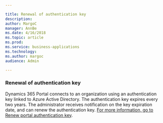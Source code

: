 ```yaml
---

title: Renewal of authentication key
description: 
author: MargoC
manager: AnnBe
ms.date: 4/16/2018
ms.topic: article
ms.prod: 
ms.service: business-applications
ms.technology: 
ms.author: margoc
audience: Admin

---
```

### Renewal of authentication key



Dynamics 365 Portal connects to an organization using an authentication key
linked to Azure Active Directory. The authentication key expires every two
years. The administrator receives notification on the key expiration date, and
can renew the authentication key. [For more information, go to Renew portal
authentication
key](https://docs.microsoft.com/en-us/dynamics365/customer-engagement/portals/connect-with-dynamics#renew-portal-authentication-key).
